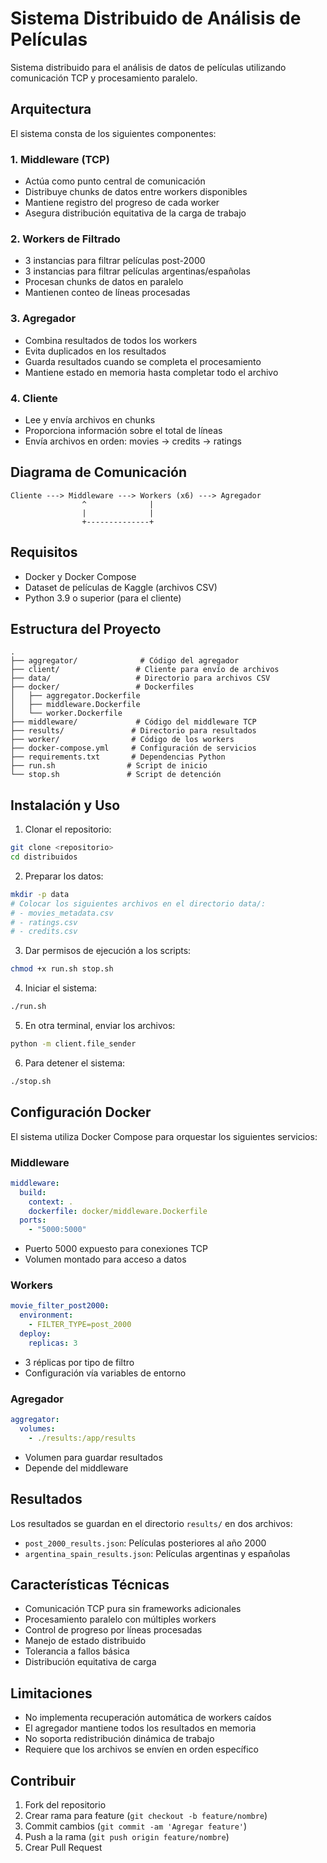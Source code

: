 # Sistema Distribuido de Análisis de Películas

Sistema distribuido para el análisis de datos de películas utilizando comunicación TCP y procesamiento paralelo.

## Arquitectura

El sistema consta de los siguientes componentes:

### 1. Middleware (TCP)
- Actúa como punto central de comunicación
- Distribuye chunks de datos entre workers disponibles
- Mantiene registro del progreso de cada worker
- Asegura distribución equitativa de la carga de trabajo

### 2. Workers de Filtrado
- 3 instancias para filtrar películas post-2000
- 3 instancias para filtrar películas argentinas/españolas
- Procesan chunks de datos en paralelo
- Mantienen conteo de líneas procesadas

### 3. Agregador
- Combina resultados de todos los workers
- Evita duplicados en los resultados
- Guarda resultados cuando se completa el procesamiento
- Mantiene estado en memoria hasta completar todo el archivo

### 4. Cliente
- Lee y envía archivos en chunks
- Proporciona información sobre el total de líneas
- Envía archivos en orden: movies → credits → ratings

## Diagrama de Comunicación

```
Cliente ---> Middleware ---> Workers (x6) ---> Agregador
                ^              |
                |              |
                +--------------+
```

## Requisitos

- Docker y Docker Compose
- Dataset de películas de Kaggle (archivos CSV)
- Python 3.9 o superior (para el cliente)

## Estructura del Proyecto

```
.
├── aggregator/              # Código del agregador
├── client/                 # Cliente para envío de archivos
├── data/                   # Directorio para archivos CSV
├── docker/                 # Dockerfiles
│   ├── aggregator.Dockerfile
│   ├── middleware.Dockerfile
│   └── worker.Dockerfile
├── middleware/             # Código del middleware TCP
├── results/               # Directorio para resultados
├── worker/                # Código de los workers
├── docker-compose.yml     # Configuración de servicios
├── requirements.txt       # Dependencias Python
├── run.sh                # Script de inicio
└── stop.sh               # Script de detención

```

## Instalación y Uso

1. Clonar el repositorio:
```bash
git clone <repositorio>
cd distribuidos
```

2. Preparar los datos:
```bash
mkdir -p data
# Colocar los siguientes archivos en el directorio data/:
# - movies_metadata.csv
# - ratings.csv
# - credits.csv
```

3. Dar permisos de ejecución a los scripts:
```bash
chmod +x run.sh stop.sh
```

4. Iniciar el sistema:
```bash
./run.sh
```

5. En otra terminal, enviar los archivos:
```bash
python -m client.file_sender
```

6. Para detener el sistema:
```bash
./stop.sh
```

## Configuración Docker

El sistema utiliza Docker Compose para orquestar los siguientes servicios:

### Middleware
```yaml
middleware:
  build:
    context: .
    dockerfile: docker/middleware.Dockerfile
  ports:
    - "5000:5000"
```
- Puerto 5000 expuesto para conexiones TCP
- Volumen montado para acceso a datos

### Workers
```yaml
movie_filter_post2000:
  environment:
    - FILTER_TYPE=post_2000
  deploy:
    replicas: 3
```
- 3 réplicas por tipo de filtro
- Configuración vía variables de entorno

### Agregador
```yaml
aggregator:
  volumes:
    - ./results:/app/results
```
- Volumen para guardar resultados
- Depende del middleware

## Resultados

Los resultados se guardan en el directorio `results/` en dos archivos:

- `post_2000_results.json`: Películas posteriores al año 2000
- `argentina_spain_results.json`: Películas argentinas y españolas

## Características Técnicas

- Comunicación TCP pura sin frameworks adicionales
- Procesamiento paralelo con múltiples workers
- Control de progreso por líneas procesadas
- Manejo de estado distribuido
- Tolerancia a fallos básica
- Distribución equitativa de carga

## Limitaciones

- No implementa recuperación automática de workers caídos
- El agregador mantiene todos los resultados en memoria
- No soporta redistribución dinámica de trabajo
- Requiere que los archivos se envíen en orden específico

## Contribuir

1. Fork del repositorio
2. Crear rama para feature (`git checkout -b feature/nombre`)
3. Commit cambios (`git commit -am 'Agregar feature'`)
4. Push a la rama (`git push origin feature/nombre`)
5. Crear Pull Request
